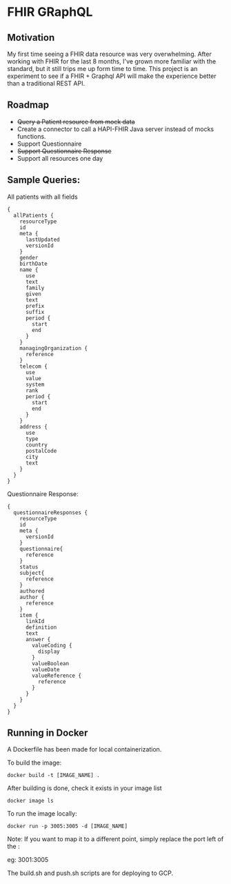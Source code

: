 # FHIR GRaphQL

## Motivation

My first time seeing a FHIR data resource was very overwhelming. After working with FHIR for the last 8 months, I've grown more familiar with the standard, but it still trips me up form time to time. This project is an experiment to see if a FHIR + Graphql API will make the experience better than a traditional REST API.

## Roadmap

- ~~Query a Patient resource from mock data~~
- Create a connector to call a HAPI-FHIR Java server instead of mocks functions.
- Support Questionnaire
- ~~Support Questionnaire Response~~
- Support all resources one day


## Sample Queries:

All patients with all fields
~~~
{
  allPatients {
    resourceType
    id
    meta {
      lastUpdated
      versionId
    }
    gender
    birthDate
    name {
      use
      text
      family
      given
      text
      prefix
      suffix
      period {
        start
        end
      }
    }
    managingOrganization {
      reference
    }
    telecom {
      use
      value
      system
      rank
      period {
        start
        end
      }
    }
    address {
      use
      type
      country
      postalCode
      city
      text
    }
  }
}
~~~

Questionnaire Response:

~~~
{
  questionnaireResponses {
    resourceType
    id
    meta {
      versionId
    }
    questionnaire{
      reference
    }
    status
    subject{
      reference
    }
    authored
    author {
      reference
    }
    item {
      linkId
      definition
      text
      answer {
        valueCoding {
          display
        }
        valueBoolean
        valueDate
        valueReference {
          reference
        }
      }
    }
  }
}
~~~

## Running in Docker

A Dockerfile has been made for local containerization.

To build the image:

`docker build -t [IMAGE_NAME] .`

After building is done, check it exists in your image list

`docker image ls`

To run the image locally:

`docker run -p 3005:3005 -d [IMAGE_NAME]`

Note: If you want to map it to a different point, simply replace the port left of the :

eg: 3001:3005

The build.sh and push.sh scripts are for deploying to GCP.
